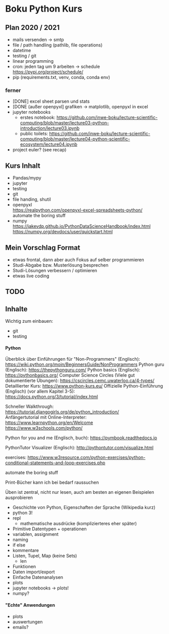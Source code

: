 # Boku Python Kurs


## Plan 2020 / 2021
 * mails versenden -> smtp
 * file / path handling (pathlib, file operations)
 * datetime
 * testing / git
 * linear programming
 * cron: jeden tag um 9 arbeiten -> schedule https://pypi.org/project/schedule/
 * pip (requirements.txt, venv, conda, conda env)


### ferner
 * [DONE] excel sheet parsen und stats
 * [DONE (außer openpyxl] grafiken -> matplotlib, openpyxl in excel
 * jupyter notebooks
   * erstes notebook: https://github.com/inwe-boku/lecture-scientific-computing/blob/master/lecture03-python-introduction/lecture03.ipynb
   * public toilets: https://github.com/inwe-boku/lecture-scientific-computing/blob/master/lecture04-python-scientific-ecosystem/lecture04.ipynb
 * project euler? (see recap)

## Kurs Inhalt
* Pandas/mypy
* jupyter
* testing
* git
* file handing, shutil
* openpyxl  
  https://realpython.com/openpyxl-excel-spreadsheets-python/  
  automate the boring stuff
* numpy  
  https://jakevdp.github.io/PythonDataScienceHandbook/index.html  
  https://numpy.org/devdocs/user/quickstart.html  

<!--
## Inputs Richard
* programmieren (schleifen, datentypen, listen, dictionary)
* datenauswertung excel / R -> grafik
* simulationsprozesse
* heuristiken

- gibt folien von extra LVA die Richard macht
- Konkrete beispiele in Excel, R

-->

## Mein Vorschlag Format

* etwas frontal, dann aber auch Fokus auf selber programmieren
* Studi-Abgabe bzw. Musterlösung besprechen
* Studi-Lösungen verbessern / optimieren
* etwas live coding


## TODO

<!--
* xkcd python
* import antigravity -> import webbrowser
* debugger kurz vorzeigen
* help(log) für optional argument
* help(math) geht nur nach import math
* math.cos: immer diese variante, kein "import *"
* python erklären: sprache VS interpreter VS thonny
* hint: aufgabe replace: nur 1 zeile
* analysemodus von thonny einbauen
* suche bei google: python how do i (stackoverflow)
-->




## Inhalte

Wichtig zum einbauen:
* git
* testing

#### Python

Überblick über Einführungen für "Non-Programmers" (Englisch): https://wiki.python.org/moin/BeginnersGuide/NonProgrammers
Python guru (Englisch): https://thepythonguru.com/
Python basics (Englisch): https://pythonbasics.org/
Computer Science Circles (Viele gut dokumentierte Übungen): https://cscircles.cemc.uwaterloo.ca/4-types/
Detaillierter Kurs: https://www.python-kurs.eu/
Offizielle Python-Einführung (Englisch) (vor allem Kapitel 3-5): https://docs.python.org/3/tutorial/index.html  

Schneller Walkthrough: https://tutorial.djangogirls.org/de/python_introduction/  
Anfängertutorial mit Online-Interpreter: https://www.learnpython.org/en/Welcome https://www.w3schools.com/python/  

Python for you and me (Englisch, buch): https://pymbook.readthedocs.io

PythonTutor Visualizer (Englisch): http://pythontutor.com/visualize.html


exercises: https://www.w3resource.com/python-exercises/python-conditional-statements-and-loop-exercises.php

automate the boring stuff

Print-Bücher kann ich bei bedarf raussuchen

Üben ist zentral, nicht nur lesen, auch am besten an eigenen Beispielen ausprobieren

* Geschichte von Python, Eigenschaften der Sprache (Wikipedia kurz)
* python 3!
* repl
    * mathematische ausdrücke (komplizierteres eher später)
* Primitive Datentypen + operationen
* variablen, assignment
* naming
* if else
* kommentare
* Listen, Tupel, Map (keine Sets)
    * len
* Funktionen
* Daten import/export
* Einfache Datenanalysen
* plots
* jupyter notebooks -> plots!
* numpy?

#### "Echte" Anwendungen
* plots
* auswertungen
* emails?

